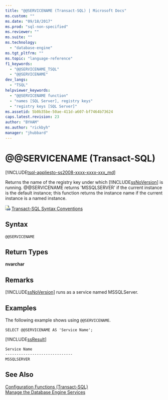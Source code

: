 ```yaml
---
title: "@@SERVICENAME (Transact-SQL) | Microsoft Docs"
ms.custom: ""
ms.date: "09/18/2017"
ms.prod: "sql-non-specified"
ms.reviewer: ""
ms.suite: ""
ms.technology: 
  - "database-engine"
ms.tgt_pltfrm: ""
ms.topic: "language-reference"
f1_keywords: 
  - "@@SERVICENAME_TSQL"
  - "@@SERVICENAME"
dev_langs: 
  - "TSQL"
helpviewer_keywords: 
  - "@@SERVICENAME function"
  - "names [SQL Server], registry keys"
  - "registry keys [SQL Server]"
ms.assetid: 5b0b35be-50ae-411d-a607-bf7464b73624
caps.latest.revision: 23
author: "BYHAM"
ms.author: "rickbyh"
manager: "jhubbard"
---
```

# &#x40;&#x40;SERVICENAME (Transact-SQL)
[!INCLUDE[tsql-appliesto-ss2008-xxxx-xxxx-xxx_md](../../includes/tsql-appliesto-ss2008-xxxx-xxxx-xxx-md.md)]

  Returns the name of the registry key under which [!INCLUDE[ssNoVersion](../../includes/ssnoversion-md.md)] is running. @@SERVICENAME returns 'MSSQLSERVER' if the current instance is the default instance; this function returns the instance name if the current instance is a named instance.  
  
 ![Topic link icon](../../database-engine/configure-windows/media/topic-link.gif "Topic link icon") [Transact-SQL Syntax Conventions](../../t-sql/language-elements/transact-sql-syntax-conventions-transact-sql.md)  
  
## Syntax  
  
```  
@@SERVICENAME  
```  
  
## Return Types  
 **nvarchar**  
  
## Remarks  
 [!INCLUDE[ssNoVersion](../../includes/ssnoversion-md.md)] runs as a service named MSSQLServer.  
  
## Examples  
 The following example shows using `@@SERVICENAME`.  
  
```  
SELECT @@SERVICENAME AS 'Service Name';  
```  
  
 [!INCLUDE[ssResult](../../includes/ssresult-md.md)]  
  
```  
Service Name                    
------------------------------  
MSSQLSERVER                     
```  
  
## See Also  
 [Configuration Functions &#40;Transact-SQL&#41;](../../t-sql/functions/configuration-functions-transact-sql.md)   
 [Manage the Database Engine Services](../../database-engine/configure-windows/manage-the-database-engine-services.md)  
  
  
